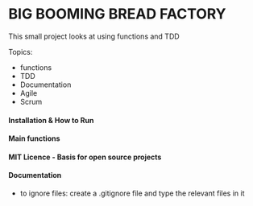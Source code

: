 # BIG BOOMING BREAD FACTORY

This small project looks at using functions and TDD

Topics:
 - functions
 - TDD
 - Documentation
 - Agile
 - Scrum
 

#### Installation & How to Run

#### Main functions

#### MIT Licence - Basis for open source projects

#### Documentation

- to ignore files: create a .gitignore file and type the relevant files in it